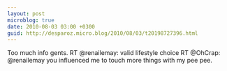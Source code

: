```yaml
---
layout: post
microblog: true
date: 2010-08-03 03:00 +0300
guid: http://desparoz.micro.blog/2010/08/03/t20198727396.html
---
```

Too much info gents. RT @renailemay: valid lifestyle choice RT @OhCrap: @renailemay you influenced me to touch more things with my pee pee.
